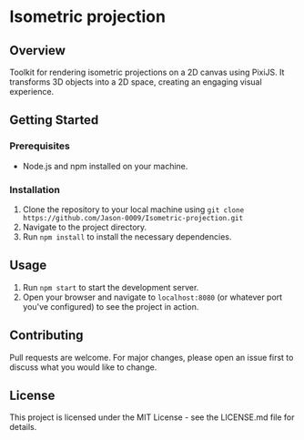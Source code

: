 # Isometric projection

## Overview
Toolkit for rendering isometric projections on a 2D canvas using PixiJS. It transforms 3D objects into a 2D space, creating an engaging visual experience.

## Getting Started

### Prerequisites
- Node.js and npm installed on your machine.

### Installation
1. Clone the repository to your local machine using `git clone https://github.com/Jason-0009/Isometric-projection.git`
2. Navigate to the project directory.
3. Run `npm install` to install the necessary dependencies.

## Usage
1. Run `npm start` to start the development server.
2. Open your browser and navigate to `localhost:8080` (or whatever port you've configured) to see the project in action.

## Contributing
Pull requests are welcome. For major changes, please open an issue first to discuss what you would like to change.

## License
This project is licensed under the MIT License - see the LICENSE.md file for details.
